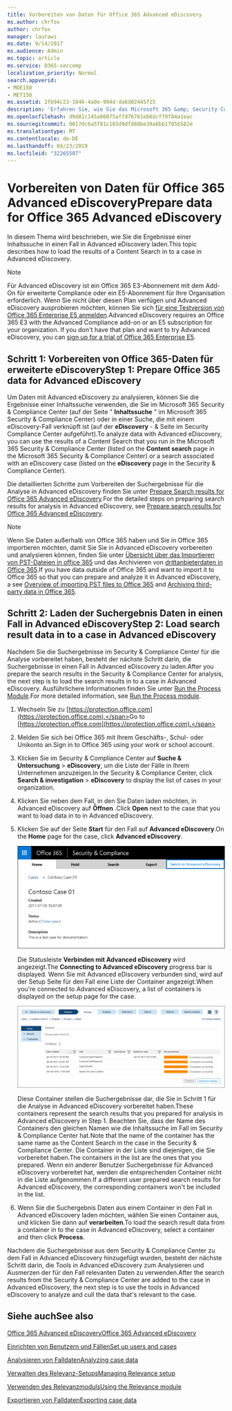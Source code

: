 ```yaml
---
title: Vorbereiten von Daten für Office 365 Advanced eDiscovery
ms.author: chrfox
author: chrfox
manager: laurawi
ms.date: 9/14/2017
ms.audience: Admin
ms.topic: article
ms.service: O365-seccomp
localization_priority: Normal
search.appverid:
- MOE150
- MET150
ms.assetid: 2fb94c23-1846-4a0e-994d-da6d02445f15
description: 'Erfahren Sie, wie Sie das Microsoft 365 &amp; Security Compliance Center verwenden, um Office 365-Daten für die Analyse mit Office 365 Advanced eDiscovery vorzubereiten. '
ms.openlocfilehash: d9d81c145a86075affd76761eb6dcff0f84a1eac
ms.sourcegitcommit: 0017dc6a5f81c165d9dfd88be39a6bb17856582e
ms.translationtype: MT
ms.contentlocale: de-DE
ms.lasthandoff: 04/23/2019
ms.locfileid: "32265507"
---
```

# <a name="prepare-data-for-office-365-advanced-ediscovery"></a><span data-ttu-id="c2b42-103">Vorbereiten von Daten für Office 365 Advanced eDiscovery</span><span class="sxs-lookup"><span data-stu-id="c2b42-103">Prepare data for Office 365 Advanced eDiscovery</span></span>

<span data-ttu-id="c2b42-104">In diesem Thema wird beschrieben, wie Sie die Ergebnisse einer Inhaltssuche in einen Fall in Advanced eDiscovery laden.</span><span class="sxs-lookup"><span data-stu-id="c2b42-104">This topic describes how to load the results of a Content Search in to a case in Advanced eDiscovery.</span></span> 
  
> [!NOTE]
> <span data-ttu-id="c2b42-p101">Für Advanced eDiscovery ist ein Office 365 E3-Abonnement mit dem Add-On für erweiterte Compliance oder ein E5-Abonnement für Ihre Organisation erforderlich. Wenn Sie nicht über diesen Plan verfügen und Advanced eDiscovery ausprobieren möchten, können Sie sich [für eine Testversion von Office 365 Enterprise E5 anmelden](https://go.microsoft.com/fwlink/p/?LinkID=698279).</span><span class="sxs-lookup"><span data-stu-id="c2b42-p101">Advanced eDiscovery requires an Office 365 E3 with the Advanced Compliance add-on or an E5 subscription for your organization. If you don't have that plan and want to try Advanced eDiscovery, you can [sign up for a trial of Office 365 Enterprise E5](https://go.microsoft.com/fwlink/p/?LinkID=698279).</span></span> 
  
## <a name="step-1-prepare-office-365-data-for-advanced-ediscovery"></a><span data-ttu-id="c2b42-107">Schritt 1: Vorbereiten von Office 365-Daten für erweiterte eDiscovery</span><span class="sxs-lookup"><span data-stu-id="c2b42-107">Step 1: Prepare Office 365 data for Advanced eDiscovery</span></span>

<span data-ttu-id="c2b42-108">Um Daten mit Advanced eDiscovery zu analysieren, können Sie die Ergebnisse einer Inhaltssuche verwenden, die Sie im Microsoft 365 Security &amp; Compliance Center (auf der Seite " **Inhaltssuche** " im Microsoft 365 Security &amp; Compliance Center) oder in einer Suche, die mit einem eDiscovery-Fall verknüpft ist (auf der **eDiscovery** - &amp; Seite im Security Compliance Center aufgeführt).</span><span class="sxs-lookup"><span data-stu-id="c2b42-108">To analyze data with Advanced eDiscovery, you can use the results of a Content Search that you run in the Microsoft 365 Security &amp; Compliance Center (listed on the **Content search** page in the Microsoft 365 Security &amp; Compliance Center) or a search associated with an eDiscovery case (listed on the **eDiscovery** page in the Security &amp; Compliance Center).</span></span> 
  
<span data-ttu-id="c2b42-109">Die detaillierten Schritte zum Vorbereiten der Suchergebnisse für die Analyse in Advanced eDiscovery finden Sie unter [Prepare Search results for Office 365 Advanced eDiscovery](prepare-search-results-for-advanced-ediscovery.md).</span><span class="sxs-lookup"><span data-stu-id="c2b42-109">For the detailed steps on preparing search results for analysis in Advanced eDiscovery, see [Prepare search results for Office 365 Advanced eDiscovery](prepare-search-results-for-advanced-ediscovery.md).</span></span>
  
> [!NOTE]
> <span data-ttu-id="c2b42-110">Wenn Sie Daten außerhalb von Office 365 haben und Sie in Office 365 importieren möchten, damit Sie Sie in Advanced eDiscovery vorbereiten und analysieren können, finden Sie unter [Übersicht über das Importieren von PST-Dateien in office 365](https://support.office.com/article/ba688e0a-0fcb-4bd7-8e57-2b669564ea84) und das Archivieren von [drittanbieterdaten in Office 365](https://go.microsoft.com/fwlink/p/?linkid=716918).</span><span class="sxs-lookup"><span data-stu-id="c2b42-110">If you have data outside of Office 365 and want to import it to Office 365 so that you can prepare and analyze it in Advanced eDiscovery, a see [Overview of importing PST files to Office 365](https://support.office.com/article/ba688e0a-0fcb-4bd7-8e57-2b669564ea84) and [Archiving third-party data in Office 365](https://go.microsoft.com/fwlink/p/?linkid=716918).</span></span> 
  
## <a name="step-2-load-search-result-data-in-to-a-case-in-advanced-ediscovery"></a><span data-ttu-id="c2b42-111">Schritt 2: Laden der Suchergebnis Daten in einen Fall in Advanced eDiscovery</span><span class="sxs-lookup"><span data-stu-id="c2b42-111">Step 2: Load search result data in to a case in Advanced eDiscovery</span></span>

<span data-ttu-id="c2b42-112">Nachdem Sie die Suchergebnisse im Security &amp; Compliance Center für die Analyse vorbereitet haben, besteht der nächste Schritt darin, die Suchergebnisse in einen Fall in Advanced eDiscovery zu laden.</span><span class="sxs-lookup"><span data-stu-id="c2b42-112">After you prepare the search results in the Security &amp; Compliance Center for analysis, the next step is to load the search results in to a case in Advanced eDiscovery.</span></span> <span data-ttu-id="c2b42-113">Ausführlichere Informationen finden Sie unter [Run the Process Module](run-the-process-module-in-advanced-ediscovery.md).</span><span class="sxs-lookup"><span data-stu-id="c2b42-113">For more detailed information, see [Run the Process module](run-the-process-module-in-advanced-ediscovery.md).</span></span>
  
1. <span data-ttu-id="c2b42-114">Wechseln Sie zu [https://protection.office.com](https://protection.office.com).</span><span class="sxs-lookup"><span data-stu-id="c2b42-114">Go to [https://protection.office.com](https://protection.office.com).</span></span>
    
2. <span data-ttu-id="c2b42-115">Melden Sie sich bei Office 365 mit Ihrem Geschäfts-, Schul- oder Unikonto an.</span><span class="sxs-lookup"><span data-stu-id="c2b42-115">Sign in to Office 365 using your work or school account.</span></span>
    
3. <span data-ttu-id="c2b42-116">Klicken Sie im Security &amp; Compliance Center auf **Suche &amp; Untersuchung** \> **eDiscovery**, um die Liste der Fälle in Ihrem Unternehmen anzuzeigen.</span><span class="sxs-lookup"><span data-stu-id="c2b42-116">In the Security &amp; Compliance Center, click **Search &amp; investigation** \> **eDiscovery** to display the list of cases in your organization.</span></span> 
    
4. <span data-ttu-id="c2b42-117">Klicken Sie neben dem Fall, in den Sie Daten laden möchten, in Advanced eDiscovery auf **Öffnen** .</span><span class="sxs-lookup"><span data-stu-id="c2b42-117">Click **Open** next to the case that you want to load data in to in Advanced eDiscovery.</span></span> 
    
5. <span data-ttu-id="c2b42-118">Klicken Sie auf der Seite **Start** für den Fall auf **Advanced eDiscovery**.</span><span class="sxs-lookup"><span data-stu-id="c2b42-118">On the **Home** page for the case, click **Advanced eDiscovery**.</span></span> 
    
    ![Klicken Sie auf zu Advanced eDiscovery wechseln, um den Fall in Advanced eDiscovery zu öffnen.](media/8e34ba23-62e3-4e68-a530-b6ece39b54be.png)
  
    <span data-ttu-id="c2b42-120">Die Statusleiste **Verbinden mit Advanced eDiscovery** wird angezeigt.</span><span class="sxs-lookup"><span data-stu-id="c2b42-120">The **Connecting to Advanced eDiscovery** progress bar is displayed.</span></span> <span data-ttu-id="c2b42-121">Wenn Sie mit Advanced eDiscovery verbunden sind, wird auf der Setup Seite für den Fall eine Liste der Container angezeigt.</span><span class="sxs-lookup"><span data-stu-id="c2b42-121">When you're connected to Advanced eDiscovery, a list of containers is displayed on the setup page for the case.</span></span> 
    
    ![Die Groß-/Kleinschreibung wird in Advanced eDiscovery angezeigt.](media/8036e152-70dc-4bb7-9379-61c1ed8326b4.png)
  
     <span data-ttu-id="c2b42-123">Diese Container stellen die Suchergebnisse dar, die Sie in Schritt 1 für die Analyse in Advanced eDiscovery vorbereitet haben.</span><span class="sxs-lookup"><span data-stu-id="c2b42-123">These containers represent the search results that you prepared for analysis in Advanced eDiscovery in Step 1.</span></span> <span data-ttu-id="c2b42-124">Beachten Sie, dass der Name des Containers den gleichen Namen wie die Inhaltssuche im Fall im Security &amp; Compliance Center hat.</span><span class="sxs-lookup"><span data-stu-id="c2b42-124">Note that the name of the container has the same name as the Content Search in the case in the Security &amp; Compliance Center.</span></span> <span data-ttu-id="c2b42-125">Die Container in der Liste sind diejenigen, die Sie vorbereitet haben.</span><span class="sxs-lookup"><span data-stu-id="c2b42-125">The containers in the list are the ones that you prepared.</span></span> <span data-ttu-id="c2b42-126">Wenn ein anderer Benutzer Suchergebnisse für Advanced eDiscovery vorbereitet hat, werden die entsprechenden Container nicht in die Liste aufgenommen.</span><span class="sxs-lookup"><span data-stu-id="c2b42-126">If a different user prepared search results for Advanced eDiscovery, the corresponding containers won't be included in the list.</span></span> 
    
6. <span data-ttu-id="c2b42-127">Wenn Sie die Suchergebnis Daten aus einem Container in den Fall in Advanced eDiscovery laden möchten, wählen Sie einen Container aus, und klicken Sie dann auf **verarbeiten**.</span><span class="sxs-lookup"><span data-stu-id="c2b42-127">To load the search result data from a container in to the case in Advanced eDiscovery, select a container and then click **Process**.</span></span>
    
<span data-ttu-id="c2b42-128">Nachdem die Suchergebnisse aus dem Security &amp; Compliance Center zu dem Fall in Advanced eDiscovery hinzugefügt wurden, besteht der nächste Schritt darin, die Tools in Advanced eDiscovery zum Analysieren und Ausmerzen der für den Fall relevanten Daten zu verwenden.</span><span class="sxs-lookup"><span data-stu-id="c2b42-128">After the search results from the Security &amp; Compliance Center are added to the case in Advanced eDiscovery, the next step is to use the tools in Advanced eDiscovery to analyze and cull the data that's relevant to the case.</span></span> 
  
## <a name="see-also"></a><span data-ttu-id="c2b42-129">Siehe auch</span><span class="sxs-lookup"><span data-stu-id="c2b42-129">See also</span></span>

[<span data-ttu-id="c2b42-130">Office 365 Advanced eDiscovery</span><span class="sxs-lookup"><span data-stu-id="c2b42-130">Office 365 Advanced eDiscovery</span></span>](office-365-advanced-ediscovery.md)
  
[<span data-ttu-id="c2b42-131">Einrichten von Benutzern und Fällen</span><span class="sxs-lookup"><span data-stu-id="c2b42-131">Set up users and cases</span></span>](set-up-users-and-cases-in-advanced-ediscovery.md)
  
[<span data-ttu-id="c2b42-132">Analysieren von Falldaten</span><span class="sxs-lookup"><span data-stu-id="c2b42-132">Analyzing case data</span></span>](analyze-case-data-with-advanced-ediscovery.md)
  
[<span data-ttu-id="c2b42-133">Verwalten des Relevanz-Setups</span><span class="sxs-lookup"><span data-stu-id="c2b42-133">Managing Relevance setup</span></span>](manage-relevance-setup-in-advanced-ediscovery.md)
  
[<span data-ttu-id="c2b42-134">Verwenden des Relevanzmoduls</span><span class="sxs-lookup"><span data-stu-id="c2b42-134">Using the Relevance module</span></span>](use-relevance-in-advanced-ediscovery.md)
  
[<span data-ttu-id="c2b42-135">Exportieren von Falldaten</span><span class="sxs-lookup"><span data-stu-id="c2b42-135">Exporting case data</span></span>](export-case-data-in-advanced-ediscovery.md)


